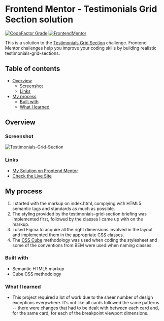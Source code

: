 # Frontend Mentor - Testimonials Grid Section solution

[![CodeFactor Grade](https://img.shields.io/codefactor/grade/github/EONRaider/testimonials-grid-section?label=CodeFactor&logo=codefactor&style=flat-square)](https://www.codefactor.io/repository/github/eonraider/testimonials-grid-section)
[![FrontendMentor](https://img.shields.io/badge/FrontendMentor-EONRaider-blue?style=flat-square)](https://www.frontendmentor.io/profile/EONRaider)

This is a solution to
the [Testimonials Grid Section](https://www.frontendmentor.io/challenges/testimonials-grid-section-Nnw6J7Un7) challenge.
Frontend Mentor challenges help you improve your coding skills by
building realistic testimonials-grid-sections.

## Table of contents

- [Overview](#overview)
    - [Screenshot](#screenshot)
    - [Links](#links)
- [My process](#my-process)
    - [Built with](#built-with)
    - [What I learned](#what-i-learned)

## Overview

### Screenshot

![Testimonials-Grid-Section](https://github.com/EONRaider/Testimonials-Grid-Section/assets/15611424/f7766e83-9433-4b2b-b9c5-3261c78ba165)

### Links

- [My Solution on Frontend Mentor](https://www.frontendmentor.io/solutions/responsive-html5css3-testimonials-grid-section-hJgSiXDcn-)
- [Check the Live Site](https://eonraider-testimonials-grid-section.netlify.app/)

## My process

1. I started with the markup on index.html, complying with HTML5 semantic tags and standards as much as possible.
2. The styling provided by the testimonials-grid-section briefing was implemented first, followed by the classes I came
   up with on the
   markup.
3. I used Figma to acquire all the right dimensions involved in the layout and implemented them in the appropriate CSS
   classes.
4. The [CSS Cube](https://cube.fyi/) methodology was used when coding the stylesheet and some of the conventions from
   BEM were used when naming classes.

### Built with

- Semantic HTML5 markup
- Cube CSS methodology

### What I learned

- This project required a lot of work due to the sheer number of design exceptions everywhere. It's not like all cards
  followed the same patterns -- there were changes that had to be dealt with between each card and, for the same card,
  for each of the breakpoint viewport dimensions.